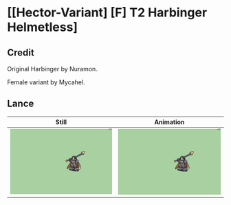 # [\[Hector-Variant\] \[F\] T2 Harbinger Helmetless]

## Credit

Original Harbinger by Nuramon.

Female variant by Mycahel.
	
## Lance

| Still | Animation |
| :---: | :-------: |
| ![Lance still](./Lance_000.png) | ![Lance animation](./Lance.gif) |
